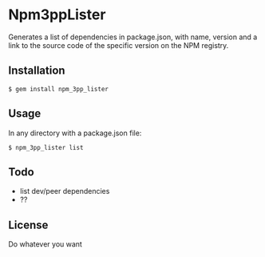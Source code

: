 # Npm3ppLister

Generates a list of dependencies in package.json, with name, version and a
link to the source code of the specific version on the NPM registry.

## Installation

    $ gem install npm_3pp_lister

## Usage

In any directory with a package.json file:

    $ npm_3pp_lister list

## Todo
- list dev/peer dependencies
- ??

## License

Do whatever you want